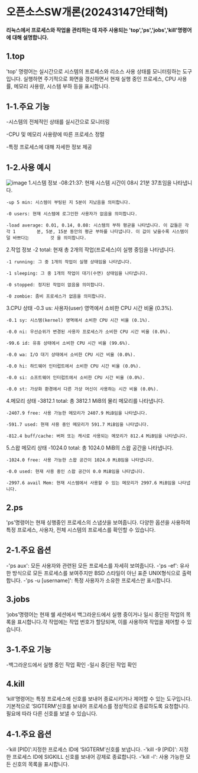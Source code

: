 # 오픈소스SW개론(20243147안태혁)

#### 리눅스에서 프로세스와 작업을 관리하는 데 자주 사용되는 'top','ps','jobs','kill'명령어에 대해 설명합니다.

1.top
---
'top' 명령어는 실시간으로 시스템의 프로세스와 리소스 사용 상태를 모니터링하는 도구입니다. 실행하면 주기적으로 화면을 갱신하면서 현재 실행 중인 프로세스, CPU 사용률, 메모리 사용량, 시스템 부하 등을 표시합니다.
  
1-1.주요 기능
---
-시스템의 전체적인 상태를 실시간으로 모니터링

-CPU 및 메모리 사용량에 따른 프로세스 정렬

-특정 프로세스에 대해 자세한 정보 제공

1-2.사용 예시
---
![image](https://github.com/dksxogur/2024-1/assets/170289986/8fc7eeb4-7ae4-43f6-9598-53211af6849c)
  1.시스템 정보
    -08:21:37: 현재 시스템 시간이 08시 21분 37초임을 나타냅니다.
    
    -up 5 min: 시스템이 부팅된 지 5분이 지났음을 의미합니다.
    
    -0 users: 현재 시스템에 로그인한 사용자가 없음을 의미합니다.
    
    -load average: 0.01, 0.14, 0.08: 시스템의 부하 평균을 나타냅니다. 이 값들은 각각 1        분, 5분, 15분 동안의 평균 부하를 나타냅니다. 이 값이 낮을수록 시스템이 덜 바쁘다는        것 을 의미합니다.

     
  2.작업 정보
    -2 total: 현재 총 2개의 작업(프로세스)이 실행 중임을 나타냅니다.
    
    -1 running: 그 중 1개의 작업이 실행 상태임을 나타냅니다.
    
    -1 sleeping: 그 중 1개의 작업이 대기(수면) 상태임을 나타냅니다.
    
    -0 stopped: 정지된 작업이 없음을 의미합니다.
    
    -0 zombie: 좀비 프로세스가 없음을 의미합니다.

    
  3.CPU 상태
    -0.3 us: 사용자(user) 영역에서 소비한 CPU 시간 비율 (0.3%).
    
    -0.1 sy: 시스템(kernel) 영역에서 소비한 CPU 시간 비율 (0.1%).
    
    -0.0 ni: 우선순위가 변경된 사용자 프로세스가 소비한 CPU 시간 비율 (0.0%).
    
    -99.6 id: 유휴 상태에서 소비한 CPU 시간 비율 (99.6%).
    
    -0.0 wa: I/O 대기 상태에서 소비한 CPU 시간 비율 (0.0%).
    
    -0.0 hi: 하드웨어 인터럽트에서 소비한 CPU 시간 비율 (0.0%).
    
    -0.0 si: 소프트웨어 인터럽트에서 소비한 CPU 시간 비율 (0.0%).
    
    -0.0 st: 가상화 환경에서 다른 가상 머신이 사용하는 시간 비율 (0.0%).

    
  4.메모리 상태
    -3812.1 total: 총 3812.1 MiB의 물리 메모리를 나타냅니다.
    
    -2407.9 free: 사용 가능한 메모리가 2407.9 MiB임을 나타냅니다.
    
    -591.7 used: 현재 사용 중인 메모리가 591.7 MiB임을 나타냅니다.
    
    -812.4 buff/cache: 버퍼 또는 캐시로 사용되는 메모리가 812.4 MiB임을 나타냅니다.

    
  5.스왑 메모리 상태
    -1024.0 total: 총 1024.0 MiB의 스왑 공간을 나타냅니다.
    
    -1024.0 free: 사용 가능한 스왑 공간이 1024.0 MiB임을 나타냅니다.
    
    -0.0 used: 현재 사용 중인 스왑 공간이 0.0 MiB임을 나타냅니다.
    
    -2997.6 avail Mem: 현재 시스템에서 사용할 수 있는 메모리가 2997.6 MiB임을 나타냅니다.


2.ps
---
'ps'명령어는 현재 싱행중인 프로세스의 스냅샷을 보여줍니다. 다양한 옵션을 사용하여 특정 프로세스, 사용자, 전체 시스템의 프로세스를 확인할 수 있습니다.

2-1.주요 옵션
---
-'ps aux': 모든 사용자와 관련된 모든 프로세스를 자세히 보여줍니다.
-'ps -ef': 유사한 방식으로 모든 프로세스를 보여주지만 BSD 스타일이 아닌 표준 UNIX형식으로 출력합니다.
-'ps -u [username]': 특정 사용자가 소유한 프로세스만 표시합니다.



3.jobs
---
‘jobs’명령어는 현재 쉘 세션에서 백그라운드에서 실행 중이거나 일시 중단된 작업의 목록을 표시합니다.각 작업에는 작업 번호가 할당되며, 이를 사용하여 작업을 제어할 수 있습니다.

3-1.주요 기능
---
-백그라운드에서 실행 중인 작업 확인
-일시 중단된 작업 확인



4.kill
---
‘kill’명령어는 특정 프로세스에 신호를 보내어 종료시키거나 제어할 수 있는 도구입니다. 기본적으로 ‘SIGTERM’신호를 보내어 프로세스를 정상적으로 종료하도록 요청합니다. 필요에 따라 다른 신호를 보낼 수 있습니다.

4-1.주요 옵션
---
-‘kill [PID]’:지정한 프로세스 ID에 ‘SIGTERM’신호를 보냅니다.
-'kill -9 [PID]': 지정한 프로세스 ID에 SIGKILL 신호를 보내어 강제로 종료합니다.
-'kill -l': 사용 가능한 모든 신호의 목록을 표시합니다.
